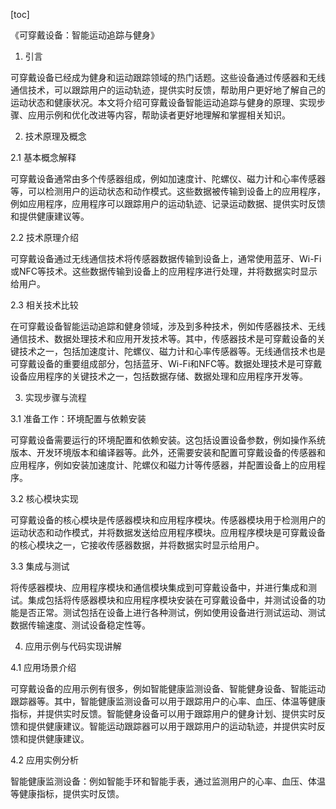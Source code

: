 
[toc]                    
                
                
《可穿戴设备：智能运动追踪与健身》

1. 引言

可穿戴设备已经成为健身和运动跟踪领域的热门话题。这些设备通过传感器和无线通信技术，可以跟踪用户的运动轨迹，提供实时反馈，帮助用户更好地了解自己的运动状态和健康状况。本文将介绍可穿戴设备智能运动追踪与健身的原理、实现步骤、应用示例和优化改进等内容，帮助读者更好地理解和掌握相关知识。

2. 技术原理及概念

2.1 基本概念解释

可穿戴设备通常由多个传感器组成，例如加速度计、陀螺仪、磁力计和心率传感器等，可以检测用户的运动状态和动作模式。这些数据被传输到设备上的应用程序，例如应用程序，应用程序可以跟踪用户的运动轨迹、记录运动数据、提供实时反馈和提供健康建议等。

2.2 技术原理介绍

可穿戴设备通过无线通信技术将传感器数据传输到设备上，通常使用蓝牙、Wi-Fi或NFC等技术。这些数据传输到设备上的应用程序进行处理，并将数据实时显示给用户。

2.3 相关技术比较

在可穿戴设备智能运动追踪和健身领域，涉及到多种技术，例如传感器技术、无线通信技术、数据处理技术和应用开发技术等。其中，传感器技术是可穿戴设备的关键技术之一，包括加速度计、陀螺仪、磁力计和心率传感器等。无线通信技术也是可穿戴设备的重要组成部分，包括蓝牙、Wi-Fi和NFC等。数据处理技术是可穿戴设备应用程序的关键技术之一，包括数据存储、数据处理和应用程序开发等。

3. 实现步骤与流程

3.1 准备工作：环境配置与依赖安装

可穿戴设备需要运行的环境配置和依赖安装。这包括设置设备参数，例如操作系统版本、开发环境版本和编译器等。此外，还需要安装和配置可穿戴设备的传感器和应用程序，例如安装加速度计、陀螺仪和磁力计等传感器，并配置设备上的应用程序。

3.2 核心模块实现

可穿戴设备的核心模块是传感器模块和应用程序模块。传感器模块用于检测用户的运动状态和动作模式，并将数据发送给应用程序模块。应用程序模块是可穿戴设备的核心模块之一，它接收传感器数据，并将数据实时显示给用户。

3.3 集成与测试

将传感器模块、应用程序模块和通信模块集成到可穿戴设备中，并进行集成和测试。集成包括将传感器模块和应用程序模块安装在可穿戴设备中，并测试设备的功能是否正常。测试包括在设备上进行各种测试，例如使用设备进行测试运动、测试数据传输速度、测试设备稳定性等。

4. 应用示例与代码实现讲解

4.1 应用场景介绍

可穿戴设备的应用示例有很多，例如智能健康监测设备、智能健身设备、智能运动跟踪器等。其中，智能健康监测设备可以用于跟踪用户的心率、血压、体温等健康指标，并提供实时反馈。智能健身设备可以用于跟踪用户的健身计划、提供实时反馈和提供健康建议。智能运动跟踪器可以用于跟踪用户的运动轨迹，并提供实时反馈和提供健康建议。

4.2 应用实例分析

智能健康监测设备：例如智能手环和智能手表，通过监测用户的心率、血压、体温等健康指标，提供实时反馈。

